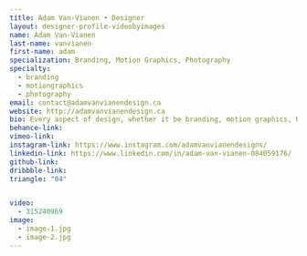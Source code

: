 ```yaml
---
title: Adam Van-Vianen • Designer
layout: designer-profile-videobyimages
name: Adam Van-Vianen
last-name: vanvianen
first-name: adam
specialization: Branding, Motion Graphics, Photography
specialty:
  - branding
  - motiongraphics
  - photography
email: contact@adamvanvianendesign.ca
website: http://adamvanvianendesign.ca
bio: Every aspect of design, whether it be branding, motion graphics, UI/UX, logo design, packaging, web development, intrigues me. I like to dip my foot into every bit of it. From a young age I loved marketing and advertising, but I also had a passion for art. You put those two together and you have graphic design. Creativity is like a muscle, the more you use it, the stronger it gets. Graphic design allows me to gain a stronger creativity every day.
behance-link:
vimeo-link:
instagram-link: https://www.instagram.com/adamvanvianendesigns/
linkedin-link: https://www.linkedin.com/in/adam-van-vianen-084059176/
github-link:
dribbble-link:
triangle: "04"


video:
  - 315240969
image:
  - image-1.jpg
  - image-2.jpg
---
```


